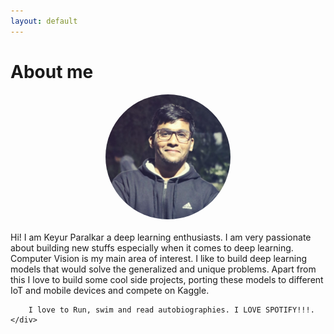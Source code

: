 ```yaml
---
layout: default
---
```


# About me

<div style="display: flex; flex-direction: column; align-items: center;">
    <div>
        <img src="assets/images/keyur.jpg" alt="Avatar" style="width: 200px;height: 200px;border-radius:50%;">
    </div>
    <br/>
    <div>
        Hi! I am Keyur Paralkar a deep learning enthusiasts. I am very passionate about building new stuffs especially when it comes to deep learning. Computer Vision is my main area of interest. I like to build deep learning models that would solve the generalized and unique problems. Apart from this I love to build some cool side projects, porting these models to different IoT and mobile devices and compete on Kaggle.

        I love to Run, swim and read autobiographies. I LOVE SPOTIFY!!!.
    </div>
</div>